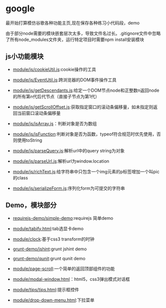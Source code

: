 # google

最开始打算模仿谷歌各种功能主页,现在保存各种练习小代码段，demo  

由于部分node需要的模块嵌套层次太多，导致文件名过长。.gitignore文件中忽略了所有node_modules文件夹，运行特定项目时需要npm install安装模块

## js小功能模块

- [module/js/cookieUtil.js](module/js/cookieUtil.js):cookie操作的工具

- [module/js/EventUtil.js](module/js/EventUtil.js):跨浏览器的DOM事件操作工具

- [module/js/getDescendants.js](module/js/getDescendants.js):给定一个DOM节点node和正整数n返回node的所有第n代后代节点（直接子节点为第1代）

- [module/js/getScrollOffset.js](module/js/getScrollOffset.js):获取指定窗口的滚动条偏移量，如未指定则返回当前窗口滚动条偏移量

- [module/js/isArray.js](module/js/isArray.js)：判断对象是否为数组

- [module/js/isFunction](module/js/isFunction.js):判断对象是否为函数，typeof符合规范时优先使用，否则使用toString

- [module/js/parseQuery.js](module/js/parseQuery.js):解析url中的query string为对象

- [module/js/parseUrl.js](module/js/parseUrl.js):解析url为window.location

- [module/js/richText.js](module/js/richText.js):给字符串中只包含一个img元素的p标签增加一个叫pic的class
- [module/js/serializeForm.js](module/js/serializeForm.js):序列化form为可提交的字符串


## Demo，模块部分
- [requirejs-demo/simple-demo](requirejs-demo/simple-demo):requirejs 简单demo

- [module/tabify.html](module/tabify.html):tab选显卡demo

- [module/clock](module/clock):基于css3 transform的时钟

- [grunt-demo/jshint](grunt-demo/jshint):grunt jshint demo

- [grunt-demo/qunit](grunt-demo/qunit):grunt qunit demo

- [module/page-scroll](module/page-scroll):一个简单的返回顶部组件的功能

- [module/modal-window.html](module/modal-window.html)：html5，css3弹出模式对话框


- [module/tips/tips.html](module/tips/tips.html):提示框控件


- [module/drop-down-menu.html](module/drop-down-menu.html):下拉菜单


